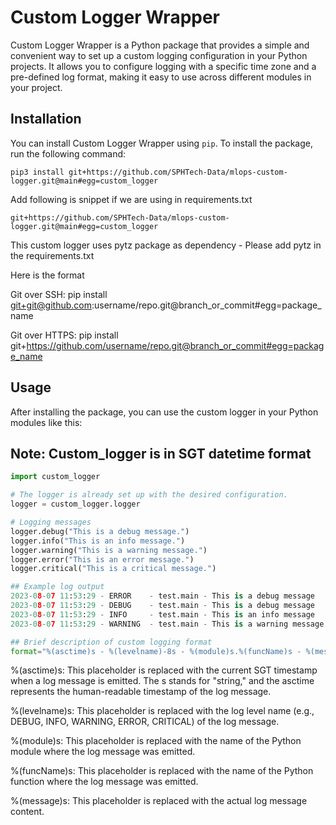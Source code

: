 # Custom Logger Wrapper

Custom Logger Wrapper is a Python package that provides a simple and convenient way to set up a custom logging configuration in your Python projects. It allows you to configure logging with a specific time zone and a pre-defined log format, making it easy to use across different modules in your project.

## Installation

You can install Custom Logger Wrapper using `pip`. To install the package, run the following command:

```
pip3 install git+https://github.com/SPHTech-Data/mlops-custom-logger.git@main#egg=custom_logger

```
Add following is snippet if we are using in requirements.txt 

```
git+https://github.com/SPHTech-Data/mlops-custom-logger.git@main#egg=custom_logger

```

This custom logger uses pytz package as dependency - Please add pytz in the requirements.txt

Here is the format

Git over SSH:
pip install git+git@github.com:username/repo.git@branch_or_commit#egg=package_name

Git over HTTPS:
pip install git+https://github.com/username/repo.git@branch_or_commit#egg=package_name

## Usage

After installing the package, you can use the custom logger in your Python modules like this:

## Note: Custom_logger is in SGT datetime format

```python
import custom_logger

# The logger is already set up with the desired configuration.
logger = custom_logger.logger

# Logging messages
logger.debug("This is a debug message.")
logger.info("This is an info message.")
logger.warning("This is a warning message.")
logger.error("This is an error message.")
logger.critical("This is a critical message.")

## Example log output
2023-08-07 11:53:29 - ERROR    - test.main - This is a debug message
2023-08-07 11:53:29 - DEBUG    - test.main - This is a debug message
2023-08-07 11:53:29 - INFO     - test.main - This is an info message
2023-08-07 11:53:29 - WARNING  - test.main - This is a warning message

## Brief description of custom logging format
format="%(asctime)s - %(levelname)-8s - %(module)s.%(funcName)s - %(message)s"

```
%(asctime)s: This placeholder is replaced with the current SGT timestamp when a log message is emitted. The s stands for "string," and the asctime represents the human-readable timestamp of the log message.

%(levelname)s: This placeholder is replaced with the log level name (e.g., DEBUG, INFO, WARNING, ERROR, CRITICAL) of the log message.

%(module)s: This placeholder is replaced with the name of the Python module where the log message was emitted.

%(funcName)s: This placeholder is replaced with the name of the Python function where the log message was emitted.

%(message)s: This placeholder is replaced with the actual log message content.
```


